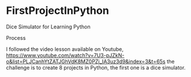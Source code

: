 # FirstProjectInPython
Dice Simulator for Learning Python

Process

I followed the video lesson available on Youtube, https://www.youtube.com/watch?v=7U3-pJZkN-o&list=PLJCanhYtZATJGhVdK8MZ0PZj_IA3uz3d9&index=3&t=65s
the challenge is to create 8 projects in Python, the first one is a dice simulator.



